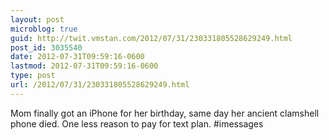 ```yaml
---
layout: post
microblog: true
guid: http://twit.vmstan.com/2012/07/31/230331805528629249.html
post_id: 3035540
date: 2012-07-31T09:59:16-0600
lastmod: 2012-07-31T09:59:16-0600
type: post
url: /2012/07/31/230331805528629249.html
---
```

Mom finally got an iPhone for her birthday, same day her ancient clamshell phone died. One less reason to pay for text plan. #imessages

